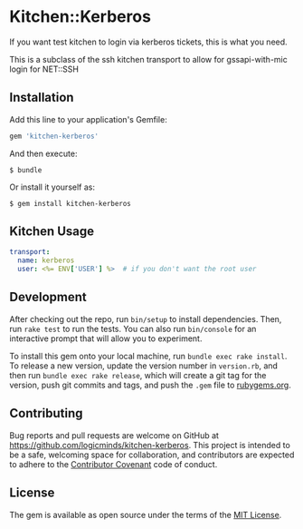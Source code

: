 # Kitchen::Kerberos
If you want test kitchen to login via kerberos tickets, this is what you need.

This is a subclass of the ssh kitchen transport to allow for gssapi-with-mic login for NET::SSH
## Installation

Add this line to your application's Gemfile:

```ruby
gem 'kitchen-kerberos'
```

And then execute:

    $ bundle

Or install it yourself as:

    $ gem install kitchen-kerberos

## Kitchen Usage

```yaml
transport:
  name: kerberos
  user: <%= ENV['USER'] %>  # if you don't want the root user
```

## Development

After checking out the repo, run `bin/setup` to install dependencies. Then, run `rake test` to run the tests. You can also run `bin/console` for an interactive prompt that will allow you to experiment.

To install this gem onto your local machine, run `bundle exec rake install`. To release a new version, update the version number in `version.rb`, and then run `bundle exec rake release`, which will create a git tag for the version, push git commits and tags, and push the `.gem` file to [rubygems.org](https://rubygems.org).

## Contributing

Bug reports and pull requests are welcome on GitHub at https://github.com/logicminds/kitchen-kerberos. This project is intended to be a safe, welcoming space for collaboration, and contributors are expected to adhere to the [Contributor Covenant](http://contributor-covenant.org) code of conduct.


## License

The gem is available as open source under the terms of the [MIT License](http://opensource.org/licenses/MIT).

